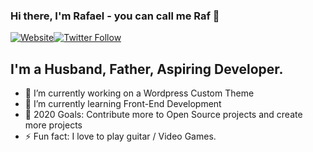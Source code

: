 ### Hi there, I'm Rafael - you can call me Raf 👋

[![Website](https://img.shields.io/badge/My--Site-UP-brightgreen)](https://rcode321.github.io/rafaelmendozasite/)[![Twitter Follow](https://img.shields.io/twitter/follow/RafaelM77744594?color=1DA1F2&logo=twitter&style=for-the-badge)](https://twitter.com/RafaelM77744594)

<!-- [![Twitter Follow](https://img.shields.io/twitter/follow/RafaelM77744594?color=%231DA1F2&label=FOLLOW&style=flat-square)](https://twitter.com/RafaelM77744594) -->

## I'm a Husband, Father, Aspiring Developer.

- 🔭 I’m currently working on a Wordpress Custom Theme
- 🌱 I’m currently learning Front-End Development
- 🥅 2020 Goals: Contribute more to Open Source projects and create more projects
- ⚡ Fun fact: I love to play guitar / Video Games.
